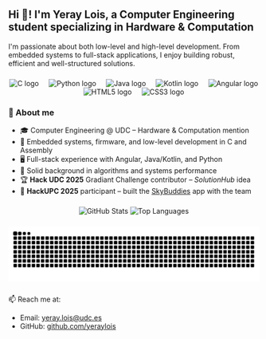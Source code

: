 <h2 align="left">Hi 👋! I'm Yeray Lois, a Computer Engineering student specializing in Hardware & Computation</h2>

<p>I'm passionate about both low-level and high-level development. From embedded systems to full-stack applications, I enjoy building robust, efficient and well-structured solutions.</p>

###

<div align="center">
  <img src="https://cdn.jsdelivr.net/gh/devicons/devicon/icons/c/c-original.svg" height="30" alt="C logo" />
  <img width="12" />
  <img src="https://cdn.jsdelivr.net/gh/devicons/devicon/icons/python/python-original.svg" height="30" alt="Python logo" />
  <img width="12" />
  <img src="https://cdn.jsdelivr.net/gh/devicons/devicon/icons/java/java-original.svg" height="30" alt="Java logo" />
  <img width="12" />
  <img src="https://cdn.jsdelivr.net/gh/devicons/devicon/icons/kotlin/kotlin-original.svg" height="30" alt="Kotlin logo" />
  <img width="12" />
  <img src="https://cdn.jsdelivr.net/gh/devicons/devicon/icons/angularjs/angularjs-original.svg" height="30" alt="Angular logo" />
  <img width="12" />
  <img src="https://cdn.jsdelivr.net/gh/devicons/devicon/icons/html5/html5-original.svg" height="30" alt="HTML5 logo" />
  <img width="12" />
  <img src="https://cdn.jsdelivr.net/gh/devicons/devicon/icons/css3/css3-original.svg" height="30" alt="CSS3 logo" />
  <img width="12" />
</div>

###

### 🔧 About me

- 🎓 Computer Engineering @ UDC – Hardware & Computation mention  
- 🔬 Embedded systems, firmware, and low-level development in C and Assembly  
- 🖥️ Full-stack experience with Angular, Java/Kotlin, and Python  
- 🧠 Solid background in algorithms and systems performance  
- 🏆 **Hack UDC 2025** Gradiant Challenge contributor – *SolutionHub* idea  
- 🚀 **HackUPC 2025** participant – built the [SkyBuddies](https://github.com/DiegoRS05/SkyBuddies) app with the team

###

<div align="center">
  <img src="https://github-readme-stats.vercel.app/api?username=yeraylois&hide_title=false&hide_rank=false&show_icons=true&include_all_commits=true&count_private=true&disable_animations=false&theme=dracula&locale=en&hide_border=false" height="150" alt="GitHub Stats" />
  <img src="https://github-readme-stats.vercel.app/api/top-langs?username=yeraylois&locale=en&hide_title=false&layout=compact&card_width=320&langs_count=5&theme=dracula&hide_border=false" height="150" alt="Top Languages" />
</div>

###

<picture>
  <source media="(prefers-color-scheme: dark)" srcset="https://raw.githubusercontent.com/yeraylois/yeraylois/output/github-contribution-grid-snake-dark.svg">
  <source media="(prefers-color-scheme: light)" srcset="https://raw.githubusercontent.com/yeraylois/yeraylois/output/github-contribution-grid-snake.svg">
  <img alt="GitHub Contribution Grid Snake Animation" src="https://raw.githubusercontent.com/yeraylois/yeraylois/output/github-contribution-grid-snake.svg">
</picture>

###

📫 Reach me at:  
- Email: yeray.lois@udc.es  
- GitHub: [github.com/yeraylois](https://github.com/yeraylois)
